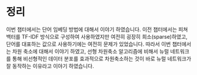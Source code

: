 # 정리

이번 챕터에서는 단어 임베딩 방법에 대해서 이야기 하였습니다. 이전 챕터에서는 피쳐 백터를 TF-IDF 방식으로 구성하여 사용하였지만 여전히 굉장히 희소(sparse)하였고, 단어를 대표하는 값으로 사용하기에는 여전히 문제가 있었습니다. 따라서 이번 챕터에서는 차원 축소에 대해서 이야기 하였고, 선형 차원축소 알고리즘에 비해서 뉴럴 네트워크를 통해 비선형적인 데이터 분포를 효과적으로 차원축소하는 것이 바로 뉴럴 네트워크가 잘 동작하는 이유라고 이야기 하였습니다.